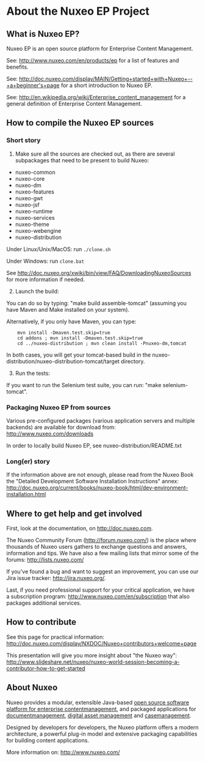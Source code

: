 About the Nuxeo EP Project
==========================

What is Nuxeo EP?
-----------------

Nuxeo EP is an open source platform for Enterprise Content Management.

See: <http://www.nuxeo.com/en/products/ep> for a list of features and
benefits.

See: <http://doc.nuxeo.com/display/MAIN/Getting+started+with+Nuxeo+--+a+beginner's+page>
for a short introduction to Nuxeo EP.

See: <http://en.wikipedia.org/wiki/Enterprise_content_management> for a
general definition of Enterprise Content Management.


How to compile the Nuxeo EP sources
-----------------------------------

### Short story

1. Make sure all the sources are checked out, as there are several subpackages
that need to be present to build Nuxeo:

  - nuxeo-common
  - nuxeo-core
  - nuxeo-dm
  - nuxeo-features
  - nuxeo-gwt
  - nuxeo-jsf
  - nuxeo-runtime
  - nuxeo-services
  - nuxeo-theme
  - nuxeo-webengine
  - nuxeo-distribution

  Under Linux/Unix/MacOS: run `./clone.sh`

  Under Windows: run `clone.bat`

  See <http://doc.nuxeo.org/xwiki/bin/view/FAQ/DownloadingNuxeoSources> for more
  information if needed.

2. Launch the build:

  You can do so by typing: "make build assemble-tomcat" (assuming you have Maven
  and Make installed on your system).

  Alternatively, if you only have Maven, you can type:

        mvn install -Dmaven.test.skip=true
        cd addons ; mvn install -Dmaven.test.skip=true
        cd ../nuxeo-distribution ; mvn clean install -Pnuxeo-dm,tomcat

  In both cases, you will get your tomcat-based build in the
  nuxeo-distribution/nuxeo-distribution-tomcat/target directory.

3. Run the tests:

  If you want to run the Selenium test suite, you can run: "make selenium-tomcat".

### Packaging Nuxeo EP from sources

Various pre-configured packages (various application servers and multiple
backends) are available for download from: <http://www.nuxeo.com/downloads>

In order to locally build Nuxeo EP, see nuxeo-distribution/README.txt

### Long(er) story

If the information above are not enough, please read from the Nuxeo Book the 
"Detailed Development Software Installation Instructions" annex:
<http://doc.nuxeo.org/current/books/nuxeo-book/html/dev-environment-installation.html>


Where to get help and get involved
----------------------------------

First, look at the documentation, on <http://doc.nuxeo.com>.

The Nuxeo Community Forum (<http://forum.nuxeo.com/>) is the place where
thousands of Nuxeo users gathers to exchange questions and answers,
information and tips. We have also a few mailing lists that mirror some
of the forums: <http://lists.nuxeo.com/>

If you've found a bug and want to suggest an improvement, you can use our
Jira issue tracker: <http://jira.nuxeo.org/>.

Last, if you need professional support for your critical application, we have
a subscription program: <http://www.nuxeo.com/en/subscription> that also
packages additional services.


How to contribute
-----------------

See this page for practical information:
<http://doc.nuxeo.com/display/NXDOC/Nuxeo+contributors+welcome+page>

This presentation will give you more insight about "the Nuxeo way":
<http://www.slideshare.net/nuxeo/nuxeo-world-session-becoming-a-contributor-how-to-get-started>


About Nuxeo
-----------

Nuxeo provides a modular, extensible Java-based
[open source software platform for enterprise contentmanagement](http://www.nuxeo.com/en/products/ep),
and packaged applications for [documentmanagement](http://www.nuxeo.com/en/products/document-management),
[digital asset management](http://www.nuxeo.com/en/products/dam) and 
[casemanagement](http://www.nuxeo.com/en/products/case-management).

Designed by developers for developers, the Nuxeo platform offers a modern
architecture, a powerful plug-in model and extensive packaging
capabilities for building content applications.

More information on: <http://www.nuxeo.com/>

